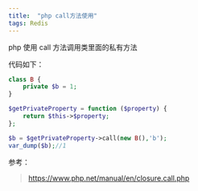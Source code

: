 ```yaml
---
title:  "php call方法使用"
tags: Redis
---
```


php 使用 call 方法调用类里面的私有方法
<!--more-->

代码如下：
``` php
class B {
    private $b = 1;
}

$getPrivateProperty = function ($property) {
    return $this->$property;
};

$b = $getPrivateProperty->call(new B(),'b');
var_dump($b);//1
```
参考：
> https://www.php.net/manual/en/closure.call.php